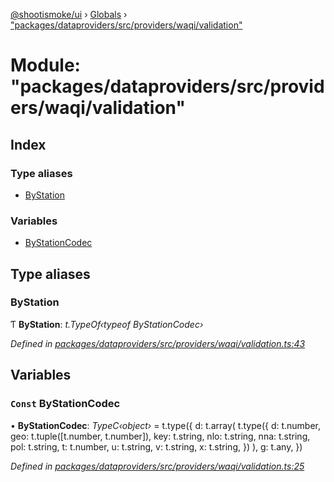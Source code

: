 [@shootismoke/ui](../README.md) › [Globals](../globals.md) › ["packages/dataproviders/src/providers/waqi/validation"](_packages_dataproviders_src_providers_waqi_validation_.md)

# Module: "packages/dataproviders/src/providers/waqi/validation"

## Index

### Type aliases

* [ByStation](_packages_dataproviders_src_providers_waqi_validation_.md#bystation)

### Variables

* [ByStationCodec](_packages_dataproviders_src_providers_waqi_validation_.md#const-bystationcodec)

## Type aliases

###  ByStation

Ƭ **ByStation**: *t.TypeOf‹typeof ByStationCodec›*

*Defined in [packages/dataproviders/src/providers/waqi/validation.ts:43](https://github.com/shootismoke/common/blob/c0e7829/packages/dataproviders/src/providers/waqi/validation.ts#L43)*

## Variables

### `Const` ByStationCodec

• **ByStationCodec**: *TypeC‹object›* = t.type({
	d: t.array(
		t.type({
			d: t.number,
			geo: t.tuple([t.number, t.number]),
			key: t.string,
			nlo: t.string,
			nna: t.string,
			pol: t.string,
			t: t.number,
			u: t.string,
			v: t.string,
			x: t.string,
		})
	),
	g: t.any,
})

*Defined in [packages/dataproviders/src/providers/waqi/validation.ts:25](https://github.com/shootismoke/common/blob/c0e7829/packages/dataproviders/src/providers/waqi/validation.ts#L25)*
